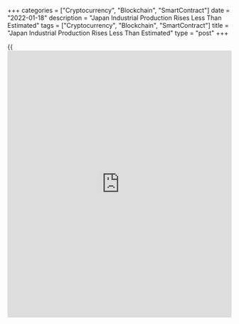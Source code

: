 +++
categories = ["Cryptocurrency", "Blockchain", "SmartContract"]
date = "2022-01-18"
description = "Japan Industrial Production Rises Less Than Estimated"
tags = ["Cryptocurrency", "Blockchain", "SmartContract"]
title = "Japan Industrial Production Rises Less Than Estimated"
type = "post"
+++

{{<iframe id="large-banner" src="https://www.bounty.group/#slide=28.0" width="100%" height="600" scrolling="no" style="border: 0px solid rgb(216, 221, 230); border-radius: 3px;">}}

Japan's industrial production rose less than initially estimated in
November, data from the Ministry of Economy, Trade and Industry said on
Tuesday.

Industrial production rose a seasonally adjusted 7.0 percent monthly in
November. In the initial estimate, output grew 7.2 percent.

Shipments rose 7.4 percent monthly in November, as estimated.

Inventories increased 2.0 percent versus a 1.7 percent growth in the
initial estimate.

The inventory ratio fell 2.3 percent in November. In the initial
estimate, the inventory ratio declined 2.6 percent.

On a yearly basis, industrial production declined 5.1 percent in
November. According to the initial estimate, output fell 5.4 percent.

Capacity utilization increased 8.0 percent monthly in November and grew
7.1 percent from a year ago.

For comments and feedback [contact](https://www.playgroundfx.com/contact/): editorial@rtt[news](https://www.letsplayfx.com/blog/forex-news-website/).com

[Economic News][1]

 **What parts of the world are seeing the best (and worst) economic
performances lately? Click[here][2] to check out our [Econ Scorecard][2]
and find out! See up-to-the-moment [ranking](https://www.playgroundfx.com/blog/crypto-exchange-ranking/)s for the best and worst
performers in [GDP][3], [unemployment rate][4], [inflation][5] and much
more.**

   1. www.rtt[news](https://www.letsplayfx.com/blog/forex-news-website/).com/Content/EconomicNews.aspx
   2. www.rtt[news](https://www.letsplayfx.com/blog/forex-news-website/).com/economic-scorecard/world-rank/PPI/highest-performance.aspx
   3. www.rtt[news](https://www.letsplayfx.com/blog/forex-news-website/).com/economic-scorecard/world-rank/GDP/highest-performance.aspx
   4. www.rtt[news](https://www.letsplayfx.com/blog/forex-news-website/).com/economic-scorecard/world-rank/unemployment-rate/lowest-performance.aspx
   5. www.rtt[news](https://www.letsplayfx.com/blog/forex-news-website/).com/economic-scorecard/world-rank/CPI/highest-performance.aspx